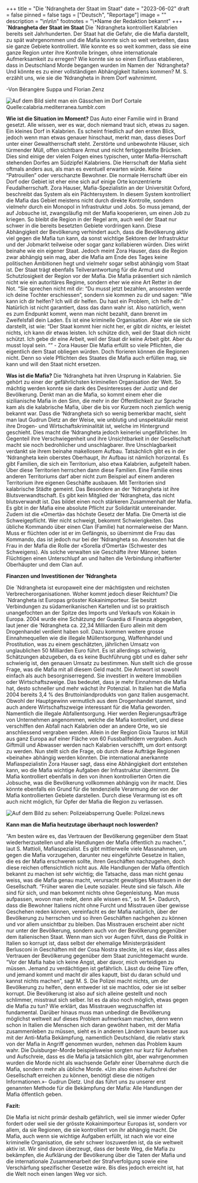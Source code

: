 +++
title = "Die 'Ndrangheta  der Staat im Staat"
date = "2023-06-02"
draft = false
pinned = false
tags = ["Deutsch", "Reportage"]
image = ""
description = "\n\n\n"
footnotes = "\\*Name der Redaktion bekannt"
+++
**´Ndrangheta der Staat im Staat**
Die ´Ndrangheta kontrolliert Kalabrien bereits seit Jahrhunderten. Der Staat hat die Gefahr, die die Mafia darstellt, zu spät wahrgenommen und die Mafia konnte sich so weit verbreiten, dass sie ganze Gebiete kontrolliert. Wie konnte es so weit kommen, dass sie eine ganze Region unter ihre Kontrolle bringen, ohne internationale Aufmerksamkeit zu erregen? Wie konnte sie so einen Einfluss etablieren, dass in Deutschland Morde begangen wurden im Namen der ´Ndrangheta? Und könnte es zu einer vollständigen Abhängigkeit Italiens kommen? M. S. erzählt uns, wie sie die ‘Ndrangheta in ihrem Dorf wahrnimmt. 


\-Von Bérangère Suppa und Florian Zenz



![Auf dem Bild sieht man ein Gässchen im Dorf Cortale Quelle:calabria.mediterranea.tumblr.com](bild-cortale.jpg)

**Wie ist die Situation im Moment?**
Das Auto einer Familie wird in Brand gesetzt. Alle wissen, wer es war, doch niemand traut sich, etwas zu sagen.
Ein kleines Dorf in Kalabrien. Es scheint friedlich auf den ersten Blick, jedoch wenn man etwas genauer hinschaut, merkt man, dass dieses Dorf unter einer Gewaltherrschaft steht. Zerstörte und unbewohnte Häuser, sich türmender Müll, offen sichtbare Armut und nicht fertiggestellte Brücken. Dies sind einige der vielen Folgen eines typischen, unter Mafia-Herrschaft stehenden Dorfes am Südzipfel Kalabriens. Die Herrschaft der Mafia sieht oftmals anders aus, als man es eventuell erwarten würde. Keine “Patrouillen” oder verschanzte Bewohner. Die normale Herrschaft über ein Dorf oder Gebiet ist eher eine sich auf einige Orte konzentrierte Feudalherrschaft. Zora Hauser, Mafia-Spezialistin an der Universität Oxford, beschreibt das System als ein Pächtersystem. In diesem System kontrolliert die Mafia das Gebiet meistens nicht durch direkte Kontrolle, sondern vielmehr durch ein Monopol in Infrastruktur und Jobs. So muss jemand, der auf Jobsuche ist, zwangsläufig mit der Mafia kooperieren, um einen Job zu kriegen. So bleibt die Region in der Regel arm, auch weil der Staat nur schwer in die bereits besetzten Gebiete vordringen kann. Diese Abhängigkeit der Bevölkerung verhindert auch, dass die Bevölkerung aktiv viel gegen die Mafia tun kann, da sonst wichtige Sektoren der Infrastruktur und der Jobmarkt teilweise oder sogar ganz kollabieren würden. Dies wirkt beinahe wie ein eigener Staat. Jedoch meint Zora Hauser, dass die Region zwar abhängig sein mag, aber die Mafia am Ende des Tages keine politischen Ambitionen hegt und vielmehr sogar selbst abhängig vom Staat ist. Der Staat trägt ebenfalls Teilverantwortung für die Armut und Schutzlosigkeit der Region vor der Mafia. Die Mafia präsentiert sich nämlich nicht wie ein autoritäres Regime, sondern eher wie eine Art Retter in der Not. “Sie sprechen nicht mit dir: “Du musst jetzt bezahlen, ansonsten werde ich deine Tochter erschiessen”, sondern sie kommen zu dir und sagen: “Wie kann ich dir helfen? Ich will dir helfen. Du hast ein Problem, ich helfe dir.” Natürlich ist nicht garantiert, dass das dann wahr ist. Also natürlich, wenn es zum Endpunkt kommt, wenn man nicht bezahlt, dann brennt im Zweifelsfall dein Laden. Es ist eine kriminelle Organisation. Aber wie sie sich darstellt, ist wie: “Der Staat kommt hier nicht her, er gibt dir nichts, er leistet nichts, ich kann dir etwas leisten. Ich schütze dich, weil der Staat dich nicht schützt. Ich gebe dir eine Arbeit, weil der Staat dir keine Arbeit gibt. Aber du musst loyal sein. ””  - Zora Hauser
Die Mafia erfüllt so viele Pflichten, die eigentlich dem Staat obliegen würden. Doch florieren können die Regionen nicht. Denn so viele Pflichten des Staates die Mafia auch erfüllen mag, sie kann und will den Staat nicht ersetzen.

**Was ist die Mafia?**
Die ‘Ndrangheta hat ihren Ursprung in Kalabrien. Sie gehört zu einer der gefährlichsten kriminellen Organisation der Welt. So mächtig werden konnte sie dank des Desinteresses der Justiz und der Bevölkerung. Denkt man an die Mafia, so kommt einem eher die sizilianische Mafia in den Sinn, die mehr in der Öffentlichkeit zur Sprache kam als die kalabrische Mafia, über die bis vor Kurzem noch ziemlich wenig bekannt war. Dass die ‘Ndrangheta sich so wenig bemerkbar macht, sieht man laut Gudrun Dietz an der Weise, wie unblutig und unspektakulär meist ihre Drogen- und Wirtschaftskriminalität ist, welche im Hintergrund geschieht. Dies macht die ‘Ndrangheta jedoch keinerlei ungefährlicher. Im Gegenteil ihre Verschwiegenheit und ihre Unsichtbarkeit in der Gesellschaft macht sie noch bedrohlicher und unschlagbarer. Ihre Unschlagbarkeit verdankt sie ihrem beinahe makellosem Aufbau. Tatsächlich gibt es in der ‘Ndrangheta kein oberstes Oberhaupt, ihr Aufbau ist nämlich horizontal. Es gibt Familien, die sich ein Territorium, also etwa Kalabrien, aufgeteilt haben. Über diese Territorien herrschen dann diese Familien. Eine Familie eines anderen Territoriums darf aber nicht zum Beispiel auf einem anderen Territorium ihre eigenen Geschäfte ausbauen. Mit Territorien sind kalabrische Städte gemeint. Das Besondere an der ‘Ndrangheta ist ihre Blutsverwandtschaft. Es gibt kein Mitglied der ‘Ndrangheta, das nicht blutsverwandt ist. Das bildet einen noch stärkeren Zusammenhalt der Mafia.  Es gibt in der Mafia eine absolute Pflicht zur Solidarität untereinander. Zudem ist die «Omertà» das höchste Gesetz der Mafia. Die Omertà ist die Schweigepflicht. Wer nicht schweigt, bekommt Schwierigkeiten. Das übliche Kommando über einen Clan (Familie) hat normalerweise der Mann. Muss er flüchten oder ist er im Gefängnis, so übernimmt die Frau das Kommando, das ist jedoch nur bei der ‘Ndrangheta so. Ansonsten hat die Frau in der Mafia die Rolle der «Sorella d’Omertà» (Schwester des Schweigens). Als solche verwalten sie Geschäfte ihrer Männer, bieten Flüchtigen einen Unterschlupf an und halten die Verbindung inhaftierter Oberhäupter und dem Clan auf. 

**Finanzen und Investitionen der ‘Ndrangheta**  

Die ´Ndrangheta ist europaweit eine der mächtigsten und reichsten Verbrecherorganisationen. Woher kommt jedoch dieser Reichtum? Die ´Ndrangheta ist Europas grösster Kokainimporteur. Sie besitzt Verbindungen zu südamerikanischen Kartellen und ist so praktisch unangefochten an der Spitze des Imports und Verkaufs von Kokain in Europa. 2004 wurde eine Schätzung der Guardia di Finanza abgegeben, laut jener die ’Ndrangheta ca. 22,34 Milliarden Euro allein mit dem Drogenhandel verdient haben soll. Dazu kommen weitere grosse Einnahmequellen wie die illegale Müllentsorgung, Waffenhandel und Prostitution, was zu einem geschätzten, jährlichen Umsatz von unglaublichen 50 Milliarden Euro führt. Es ist allerdings schwierig, Schätzungen abzugeben, da es keine Buchführung gibt und es daher sehr schwierig ist, den genauen Umsatz zu bestimmen. Nun stellt sich die grosse Frage, was die Mafia mit all diesem Geld macht. Die Antwort ist sowohl einfach als auch besorgniserregend. Sie investiert in weitere Immobilien oder Wirtschaftszweige. Das bedeutet, dass je mehr Einnahmen die Mafia hat, desto schneller und mehr wächst ihr Potenzial. In Italien hat die Mafia 2004 bereits 3,4 % des Bruttoinlandprodukts von ganz Italien ausgemacht.  Obwohl der Hauptgewinn vermutlich aus dem Drogenhandel stammt, sind auch andere Wirtschaftszweige interessant für die Mafia geworden. Namentlich die illegale Abfallentsorgung. Hier werden Regierungsaufträge von Unternehmen angenommen, welche die Mafia kontrolliert, und diese verschiffen den Abfall nach Kalabrien oder an andere Orte, wo sie anschliessend vergraben werden. Allein in der Region Gioia Tauros ist Müll aus ganz Europa auf einer Fläche von 60 Fussballfeldern vergraben. Auch Giftmüll und Abwasser werden nach Kalabrien verschifft, um dort entsorgt zu werden.
Nun stellt sich die Frage, ob durch diese Aufträge Regionen «beinahe» abhängig werden könnten. Die international anerkannte Mafiaspezialistin Zora Hauser sagt, dass eine Abhängigkeit dort entstehen kann, wo die Mafia wichtige Aufgaben der Infrastruktur übernimmt. Die Mafia kontrolliert ebenfalls in den von ihnen kontrollierten Orten die Jobsuche, was die Bevölkerung vollkommen abhängig von ihr macht. Dies könnte ebenfalls ein Grund für die tendenzielle Verarmung der von der Mafia kontrollierten Gebiete darstellen. Durch diese Verarmung ist es oft auch nicht möglich, für Opfer der Mafia die Region zu verlassen. 

![Auf dem Bild zu sehen: Polizeiabsperrung Quelle: Polizei.news ](bild2.jpg)

**Kann man die Mafia heutzutage überhaupt noch loswerden?**

“Am besten wäre es, das Vertrauen der Bevölkerung gegenüber dem Staat wiederherzustellen und alle Handlungen der Mafia öffentlich zu machen.”, laut S. Mattioli, Mafiaspezialist. Es gibt mittlerweile viele Massnahmen, um gegen die Mafia vorzugehen, darunter neu eingeführte Gesetze in Italien, die es der Mafia erschweren sollte, ihren Geschäften nachzugehen, doch diese reichen offensichtlich nicht aus. Alle Handlungen der Mafia öffentlich bekannt zu machen ist sehr wichtig; die Tatsache, dass man nicht genau weiss, was die Mafia genau macht, verursacht gewaltiges Misstrauen in der Gesellschaft. “Früher waren die Leute sozialer. Heute sind sie falsch. Alle sind für sich, und man bekommt nichts ohne Gegenleistung. Man muss aufpassen, wovon man redet, denn alle wissen es.”, so M. S*. Dadurch, dass die Bewohner Italiens nicht ohne Furcht und Misstrauen über gewisse Geschehen reden können, vereinfacht es der Mafia natürlich, über der Bevölkerung zu herrschen und so ihren Geschäften nachgehen zu können und vor allem unsichtbar zu bleiben. Das Misstrauen erscheint aber nicht nur unter der Bevölkerung, sondern auch von der Bevölkerung gegenüber dem italienischen Staat. Wenn man sich vor Augen führt, dass die Politik in Italien so korrupt ist, dass selbst der ehemalige Ministerpräsident Berlusconi in Geschäften mit der Cosa Nostra steckte, ist es klar, dass alles Vertrauen der Bevölkerung gegenüber dem Staat zunichtegemacht wurde. “Vor der Mafia habe ich keine Angst, aber davor, mich verteidigen zu müssen. Jemand zu verdächtigen ist gefährlich. Lässt du deine Türe offen, und jemand kommt und macht dir alles kaputt, bist du daran schuld und kannst nichts machen”, sagt M. S. Die Polizei macht nichts, um der Bevölkerung zu helfen, denn entweder ist sie machtlos, oder sie ist selber korrupt. Die Bevölkerung ist also auf sich alleine gestellt und noch schlimmer, misstraut sich selber. Ist es da also noch möglich, etwas gegen die Mafia zu tun? Wie erklärt, das Misstrauen wegzuschaffen ist fundamental. Darüber hinaus muss man unbedingt die Bevölkerung möglichst weltweit auf dieses Problem aufmerksam machen, denn wenn schon in Italien die Menschen sich daran gewöhnt haben, mit der Mafia zusammenleben zu müssen, sieht es in anderen Ländern kaum besser aus mit der Anti-Mafia Bekämpfung, namentlich Deutschland, die relativ stark von der Mafia in Angriff genommen wurden, nehmen das Problem kaum wahr. Die Duisburger-Morde beispielsweise sorgten nur kurz für Aufsehen und Aufschreie, dass es die Mafia ja tatsächlich gibt, aber wahrgenommen wurden die Morde nicht als wachsende Gefahr einer Übernahme durch die Mafia, sondern mehr als übliche Morde. «Um also einen Aufschrei der Gesellschaft erreichen zu können, benötigt diese die nötigen Informationen.»- Gudrun Dietz. Und das führt uns zu unserer erst genannten Methode für die Bekämpfung der Mafia: Alle Handlungen der Mafia öffentlich geben. 

**Fazit:** 

Die Mafia ist nicht primär deshalb gefährlich, weil sie immer wieder Opfer fordert oder weil sie der grösste Kokainimporteur Europas ist, sondern vor allem, da sie Regionen, die sie kontrolliert von ihr abhängig macht. Die Mafia, auch wenn sie wichtige Aufgaben erfüllt, ist nach wie vor eine kriminelle Organisation, die sehr schwer loszuwerden ist, da sie weltweit aktiv ist. Wir sind davon überzeugt, dass der beste Weg, die Mafia zu bekämpfen, die Aufklärung der Bevölkerung über die Taten der Mafia und die internationale Zusammenarbeit der Strafverfolgung sowie eine Verschärfung spezifischer Gesetze wäre. Bis dies jedoch erreicht ist, hat die Welt noch einen langen Weg vor sich.